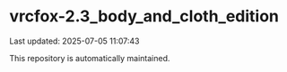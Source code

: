 # vrcfox-2.3_body_and_cloth_edition

Last updated: 2025-07-05 11:07:43

This repository is automatically maintained.
